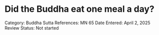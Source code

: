 # Did the Buddha eat one meal a day?

Category: Buddha
Sutta References: MN 65
Date Entered: April 2, 2025
Review Status: Not started